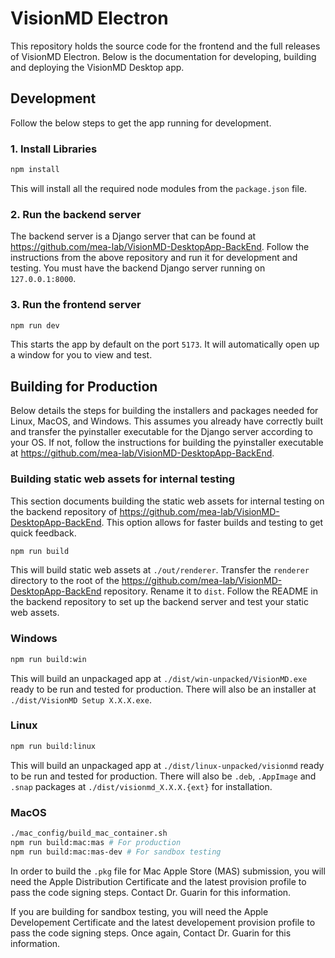 # VisionMD Electron
This repository holds the source code for the frontend and the full releases of VisionMD Electron. Below is the documentation for developing, building and deploying the VisionMD Desktop app.


## Development
Follow the below steps to get the app running for development.

### 1. Install Libraries
```bash
npm install
```
This will install all the required node modules from the `package.json` file.

### 2. Run the backend server
The backend server is a Django server that can be found at https://github.com/mea-lab/VisionMD-DesktopApp-BackEnd. Follow the instructions from the above repository and run it for development and testing. You must have the backend Django server running on `127.0.0.1:8000`.

### 3. Run the frontend server
```bash
npm run dev
```
This starts the app by default on the port `5173`. It will automatically open up a window for you to view and test.


## Building for Production
Below details the steps for building the installers and packages needed for Linux, MacOS, and Windows. This assumes you already have correctly built and transfer the pyinstaller executable for the Django server according to your OS. If not, follow the instructions for building the pyinstaller executable at https://github.com/mea-lab/VisionMD-DesktopApp-BackEnd.

### Building static web assets for internal testing
This section documents building the static web assets for internal testing on the backend repository of https://github.com/mea-lab/VisionMD-DesktopApp-BackEnd. This option allows for faster builds and testing to get quick feedback. 

```bash
npm run build
```

This will build static web assets at `./out/renderer`. Transfer the `renderer` directory to the root of the https://github.com/mea-lab/VisionMD-DesktopApp-BackEnd repository. Rename it to `dist`. Follow the README in the backend repository to set up the backend server and test your static web assets.

### Windows
```bash
npm run build:win
```

This will build an unpackaged app at `./dist/win-unpacked/VisionMD.exe` ready to be run and tested for production. There will also be an installer at `./dist/VisionMD Setup X.X.X.exe`.

### Linux
```bash
npm run build:linux
```
This will build an unpackaged app at `./dist/linux-unpacked/visionmd` ready to be run and tested for production. There will also be `.deb`, `.AppImage` and `.snap` packages at `./dist/visionmd_X.X.X.{ext}` for installation.

### MacOS
```bash
./mac_config/build_mac_container.sh
npm run build:mac:mas # For production
npm run build:mac:mas-dev # For sandbox testing
```

In order to build the `.pkg` file for Mac Apple Store (MAS) submission, you will need the Apple Distribution Certificate and the latest provision profile to pass the code signing steps. Contact Dr. Guarin for this information. 

If you are building for sandbox testing, you will need the Apple Developement Certificate and the latest developement provision profile to pass the code signing steps. Once again, Contact Dr. Guarin for this information. 